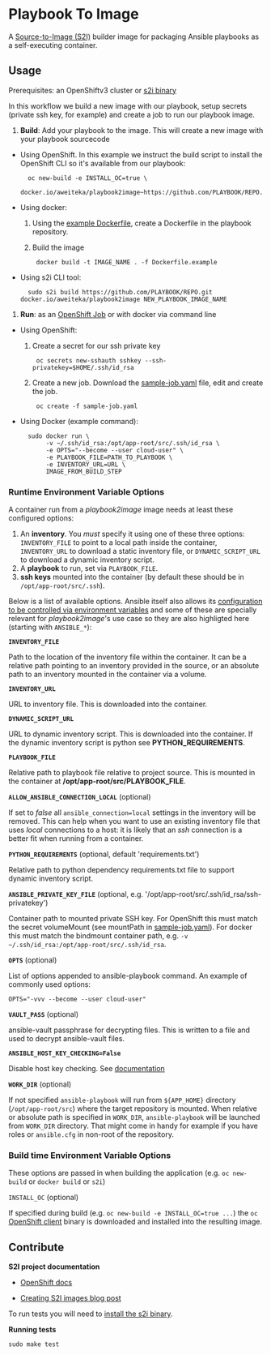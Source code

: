 # Playbook To Image

A [Source-to-Image (S2I)](https://docs.openshift.org/latest/architecture/core_concepts/builds_and_image_streams.html#source-build) builder image for packaging Ansible playbooks as a self-executing container.

## Usage

Prerequisites: an OpenShiftv3 cluster or [s2i binary](https://github.com/openshift/source-to-image/releases)

In this workflow we build a new image with our playbook, setup secrets (private ssh key, for example) and create a job to run our playbook image.

1. **Build**: Add your playbook to the image. This will create a new image with your playbook sourcecode
  * Using OpenShift. In this example we instruct the build script to install the OpenShift CLI so it's available from our playbook:

          oc new-build -e INSTALL_OC=true \
             docker.io/aweiteka/playbook2image~https://github.com/PLAYBOOK/REPO.git
  * Using docker:
    1. Using the [example Dockerfile](examples/Dockerfile.example), create a Dockerfile in the playbook repository.
    1. Build the image

            docker build -t IMAGE_NAME . -f Dockerfile.example
  * Using s2i CLI tool:

          sudo s2i build https://github.com/PLAYBOOK/REPO.git docker.io/aweiteka/playbook2image NEW_PLAYBOOK_IMAGE_NAME
1. **Run**: as an [OpenShift Job](https://docs.openshift.org/latest/dev_guide/jobs.html) or with docker via command line
  * Using OpenShift:
    1. Create a secret for our ssh private key

            oc secrets new-sshauth sshkey --ssh-privatekey=$HOME/.ssh/id_rsa
    1. Create a new job. Download the [sample-job.yaml](https://raw.githubusercontent.com/openshift/playbook2image/master/examples/sample-job.yaml) file, edit and create the job.

            oc create -f sample-job.yaml
  * Using Docker (example command):

          sudo docker run \
               -v ~/.ssh/id_rsa:/opt/app-root/src/.ssh/id_rsa \
               -e OPTS="--become --user cloud-user" \
               -e PLAYBOOK_FILE=PATH_TO_PLAYBOOK \
               -e INVENTORY_URL=URL \
               IMAGE_FROM_BUILD_STEP

### Runtime Environment Variable Options

A container run from a *playbook2image* image needs at least these configured options:

1. An **inventory**. You *must* specify it using one of these three options: `INVENTORY_FILE` to point to a local path inside the container, `INVENTORY_URL` to download a static inventory file, or `DYNAMIC_SCRIPT_URL` to download a dynamic inventory script.
1. A **playbook** to run, set via `PLAYBOOK_FILE`.
1. **ssh keys** mounted into the container (by default these should be in `/opt/app-root/src/.ssh`).

Below is a list of available options. Ansible itself also allows its [configuration to be controlled via environment variables](http://docs.ansible.com/ansible/intro_configuration.html#environmental-configuration) and some of these are specially relevant for *playbook2image*'s use case so they are also highligted here (starting with `ANSIBLE_*`):

**`INVENTORY_FILE`**

Path to the location of the inventory file within the container. It can be a relative path pointing to an inventory provided in the source, or an absolute path to an inventory mounted in the container via a volume.

**`INVENTORY_URL`**

URL to inventory file. This is downloaded into the container.

**`DYNAMIC_SCRIPT_URL`**

URL to dynamic inventory script. This is downloaded into the container. If the dynamic inventory script is python see **PYTHON_REQUIREMENTS**.

**`PLAYBOOK_FILE`**

Relative path to playbook file relative to project source. This is mounted in the container at **/opt/app-root/src/PLAYBOOK_FILE**.

**`ALLOW_ANSIBLE_CONNECTION_LOCAL`** (optional)

If set to *false* all `ansible_connection=local` settings in the inventory will be removed. This can help when you want to use an existing inventory file that uses *local* connections to a host: it is likely that an *ssh* connection is a better fit when running from a container.

**`PYTHON_REQUIREMENTS`** (optional, default 'requirements.txt')

Relative path to python dependency requirements.txt file to support dynamic inventory script.

**`ANSIBLE_PRIVATE_KEY_FILE`** (optional, e.g. '/opt/app-root/src/.ssh/id_rsa/ssh-privatekey')

Container path to mounted private SSH key. For OpenShift this must match the secret volumeMount (see mountPath in [sample-job.yaml](examples/sample-job.yaml)). For docker this must match the bindmount container path, e.g. `-v ~/.ssh/id_rsa:/opt/app-root/src/.ssh/id_rsa`.

**`OPTS`** (optional)

List of options appended to ansible-playbook command. An example of commonly used options:

```
OPTS="-vvv --become --user cloud-user"
```

**`VAULT_PASS`** (optional)

ansible-vault passphrase for decrypting files. This is written to a file and used to decrypt ansible-vault files.

**`ANSIBLE_HOST_KEY_CHECKING=False`**

Disable host key checking. See [documentation](http://docs.ansible.com/ansible/intro_getting_started.html#host-key-checking)

**`WORK_DIR`** (optional)

If not specified `ansible-playbook` will run from `${APP_HOME}`
directory (`/opt/app-root/src`) where the target repository is mounted.
When relative or absolute path is specified in `WORK_DIR`, `ansible-playbook`
will be launched from `WORK_DIR` directory. That might come in handy for
example if you have roles or `ansible.cfg` in non-root of the repository.

### Build time Environment Variable Options

These options are passed in when building the application (e.g. `oc new-build` or `docker build` or `s2i`)

`INSTALL_OC` (optional)

If specified during build (e.g. `oc new-build -e INSTALL_OC=true ...`) the `oc`
[OpenShift client](https://docs.openshift.org/latest/cli_reference/index.html)
binary is downloaded and installed into the resulting image.

## Contribute

**S2I project documentation**

* [OpenShift docs](https://docs.openshift.org/latest/creating_images/s2i.html)

* [Creating S2I images blog post](https://blog.openshift.com/create-s2i-builder-image/)

To run tests you will need to [install the s2i binary](https://github.com/openshift/source-to-image#installation).

**Running tests**

```
sudo make test
```
